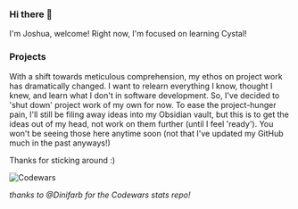 ### Hi there 👋
I'm Joshua, welcome! 
Right now, I'm focused on learning Cystal!

### Projects
With a shift towards meticulous comprehension, my ethos on project work has dramatically changed. I want to relearn everything I know, thought I knew, and learn what I don't in software development. So, I've decided to 'shut down' project work of my own for now. To ease the project-hunger pain, I'll still be filing away ideas into my Obsidian vault, but this is to get the ideas out of my head, not work on them further (until I feel 'ready'). You won't be seeing those here anytime soon (not that I've updated my GitHub much in the past anyways!)

Thanks for sticking around :)

![Codewars](https://github.r2v.ch/codewars?user=skttlock&stroke=blue)

_thanks to @Dinifarb for the Codewars stats repo!_
<!--
**skttlock/skttlock** is a ✨ _special_ ✨ repository because its `README.md` (this file) appears on your GitHub profile.

Here are some ideas to get you started:

- 🔭 I’m currently working on ...
- 🌱 I’m currently learning ...
- 👯 I’m looking to collaborate on ...
- 🤔 I’m looking for help with ...
- 💬 Ask me about ...
- 📫 How to reach me: ...
- 😄 Pronouns: ...
- ⚡ Fun fact: ...
-->
